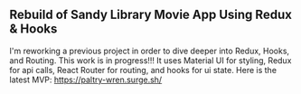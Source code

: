 ## Rebuild of Sandy Library Movie App Using Redux & Hooks
I'm reworking a previous project in order to dive deeper into Redux, Hooks, and Routing. This work is in progress!!! It uses Material UI for styling, Redux for api calls, React Router for routing, and hooks for ui state.
Here is the latest MVP: https://paltry-wren.surge.sh/